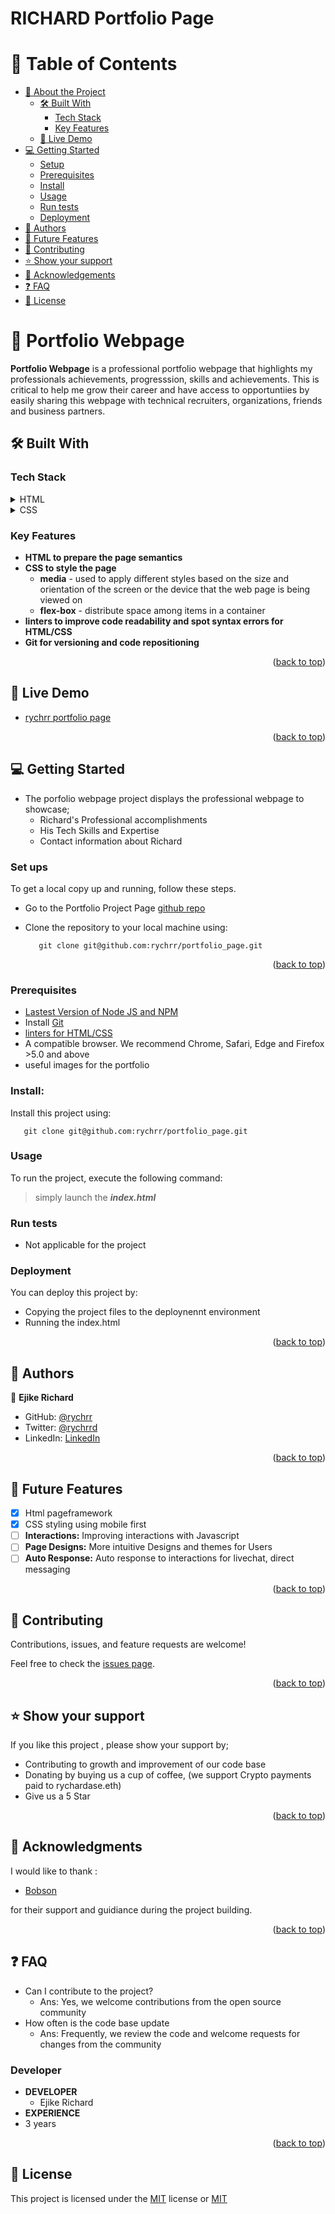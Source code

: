 #  RICHARD Portfolio Page 

# 📗 Table of Contents
- [📖 About the Project](#about-project)
  - [🛠 Built With](#built-with)
    - [Tech Stack](#tech-stack)
    - [Key Features](#key-features)
  - [🚀 Live Demo](#live-demo)
- [💻 Getting Started](#getting-started)
  - [Setup](#setup)
  - [Prerequisites](#prerequisites)
  - [Install](#install)
  - [Usage](#usage)
  - [Run tests](#run-tests)
  - [Deployment](#triangular_flag_on_post-deployment)
- [👥 Authors](#authorss)
- [🔭 Future Features](#future-features)
- [🤝 Contributing](#contributing)
- [⭐️ Show your support](#support)
- [🙏 Acknowledgements](#acknowledgements)
- [❓ FAQ](#faq)
- [📝 License](#license)


<!-- PROJECT DESCRIPTION -->
# 📖 Portfolio Webpage <a name="about-project"></a>

**Portfolio Webpage** is a professional portfolio webpage that highlights my professionals achievements, progresssion, skills and achievements. This is critical to help me grow their career and have access to opportuntiies by easily sharing this webpage with technical recruiters, organizations, friends and business partners. 

## 🛠 Built With <a name="HTML and CSS "></a>
 
### Tech Stack <a name="Tech-stack"></a>

<details>
  <summary>HTML</summary>
  <ul>
    <li><a href="https://developer.mozilla.org/en-US/docs/Web/HTML">HTML</a></li>
  </ul>
</details>

<details>
  <summary>CSS</summary>
  <ul>
    <li><a href="https://developer.mozilla.org/en-US/docs/Web/CSS">CSS</a></li>
  </ul>
</details>

<!-- KEY FEATURES -->
### Key Features <a name="key-features"></a>

- **HTML to prepare the page semantics**
- **CSS to style the  page**
    - **media** - used to apply different styles based on the size and orientation of the screen or the device that the web page is being viewed on
    - **flex-box** - distribute space among items in a container
- **linters to improve code readability and spot syntax errors for HTML/CSS**
- **Git for versioning and code repositioning**

<p align="right">(<a href="#readme-top">back to top</a>)</p>

<!-- LIVE DEMO -->

## 🚀 Live Demo <a name="live-demo"></a>

- [rychrr portfolio page](https://rychrr.github.io/)

<p align="right">(<a href="#readme-top">back to top</a>)</p>

<!-- GETTING STARTED -->
## 💻 Getting Started <a name="getting-started"></a>

- The porfolio webpage project displays the professional webpage to showcase;
  - Richard's Professional accomplishments
  - His Tech Skills and Expertise
  - Contact  information about Richard

### Set ups <a name ="setup"> </a>
To get a local copy up and running, follow these steps.
- Go to the Portfolio Project Page [github repo](git@github.com:rychrr/portfolio_page.git)
- Clone the repository to your local machine using:
   
   ```
      git clone git@github.com:rychrr/portfolio_page.git
   ```
<p align="right">(<a href="#readme-top">back to top</a>)</p>

### Prerequisites <a name="prerequisites"></a>

- [Lastest Version of Node JS and NPM](www.nodejs.com)
- Install [Git](www.github.com)
- [linters for HTML/CSS](https://github.com/microverseinc/linters-config/tree/master/html-css)
- A compatible browser. We recommend Chrome, Safari, Edge and Firefox >5.0 and above
- useful images for the portfolio

### Install: <a name="install"></a>
Install this project using:

   ```
      git clone git@github.com:rychrr/portfolio_page.git
   ```

### Usage <a name="usage"> </a>
To run the project, execute the following command:

  > simply launch the ***index.html***

### Run tests <a name="run-tests"> </a>
  - Not applicable for the project

### Deployment <a name="#triangular_flag_on_post-deployment"> </a>

You can deploy this project by:
-  Copying the project files to the deploynennt environment
-  Running the index.html
<p align="right">(<a href="#readme-top">back to top</a>)</p>

<!-- AUTHORS -->
## 👥 Authors <a name="authors"></a>

👤 **Ejike Richard**
- GitHub: [@rychrr](https://github.com/rychrr)
- Twitter: [@rychrrd](https://twitter.com/rychardase)
- LinkedIn: [LinkedIn](https://linkedin.com/in/ejikeozonkwo)


<p align="right">(<a href="#readme-top">back to top</a>)</p>

<!-- FUTURE FEATURES -->
## 🔭 Future Features <a name="future-features"></a>
- [x] Html pageframework
- [x] CSS styling using  mobile first
- [ ] **Interactions:** Improving interactions with Javascript
- [ ] **Page Designs:** More intuitive Designs and themes for Users
- [ ] **Auto Response:** Auto response to interactions for livechat, direct messaging
<p align="right">(<a href="#readme-top">back to top</a>)</p>

<!-- CONTRIBUTING -->
## 🤝 Contributing <a name="contributing"></a>

Contributions, issues, and feature requests are welcome!

Feel free to check the [issues page](https://github.com/microverseinc/curriculum-html-css/issues).

<p align="right">(<a href="#readme-top">back to top</a>)</p>

<!-- SUPPORT -->

## ⭐️ Show your support <a name="support"></a>

If you like this project , please show your support by;
-  Contributing to growth and improvement of our code base
-  Donating by buying us a cup of coffee, (we support Crypto payments paid to rychardase.eth)
-  Give us a 5 Star 

<p align="right">(<a href="#readme-top">back to top</a>)</p>

<!-- ACKNOWLEDGEMENTS -->
## 🙏 Acknowledgments <a name="acknowledgements"></a>

I would like to thank :
- [Bobson](https://github.com/KALUNGI-J-BOBSON)

for their support and guidiance during the project building.
<p align="right">(<a href="#readme-top">back to top</a>)</p>

<!-- FAQ (optional) -->
## ❓ FAQ <a name="faq"></a>
  - Can I contribute to the project?
    - Ans: Yes, we welcome contributions from the open source community
  - How often is the code base update
    - Ans: Frequently, we review the code and welcome requests for changes from the community  

### Developer
- **DEVELOPER**
  - Ejike Richard 
- **EXPERIENCE**
 - 3 years

<!-- LICENSE -->
<p align="right">(<a href="#readme-top">back to top</a>)</p>

## 📝 License <a name="license"> </a>
This project is licensed under the [MIT](https://opensource.org/license/mit/) license or [MIT](./LICENSE)


